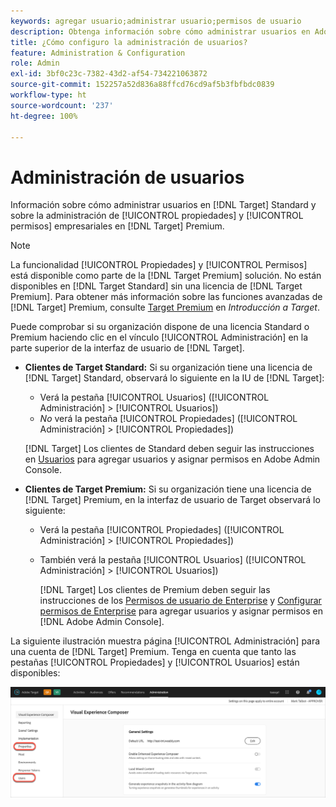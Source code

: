 ```yaml
---
keywords: agregar usuario;administrar usuario;permisos de usuario
description: Obtenga información sobre cómo administrar usuarios en Adobe  [!DNL Target]  Standard y sobre la administración de propiedades y permisos empresariales en Adobe  [!DNL Target]  Premium.
title: ¿Cómo configuro la administración de usuarios?
feature: Administration & Configuration
role: Admin
exl-id: 3bf0c23c-7382-43d2-af54-734221063872
source-git-commit: 152257a52d836a88ffcd76cd9af5b3fbfbdc0839
workflow-type: ht
source-wordcount: '237'
ht-degree: 100%

---
```


# Administración de usuarios

Información sobre cómo administrar usuarios en [!DNL Target] Standard y sobre la administración de [!UICONTROL propiedades] y [!UICONTROL permisos] empresariales en [!DNL Target] Premium.

>[!NOTE]
>
>La funcionalidad [!UICONTROL Propiedades] y [!UICONTROL Permisos] está disponible como parte de la [!DNL Target Premium] solución. No están disponibles en [!DNL Target Standard] sin una licencia de [!DNL Target Premium]. Para obtener más información sobre las funciones avanzadas de [!DNL Target] Premium, consulte [Target Premium](/help/main/c-intro/intro.md#premium) en *Introducción a Target*.

Puede comprobar si su organización dispone de una licencia Standard o Premium haciendo clic en el vínculo [!UICONTROL Administración] en la parte superior de la interfaz de usuario de [!DNL Target].

* **Clientes de Target Standard:** Si su organización tiene una licencia de [!DNL Target] Standard, observará lo siguiente en la IU de [!DNL Target]:

   * Verá la pestaña [!UICONTROL Usuarios] ([!UICONTROL Administración] > [!UICONTROL Usuarios])
   * *No* verá la pestaña [!UICONTROL Propiedades] ([!UICONTROL Administración] > [!UICONTROL Propiedades])

   [!DNL Target] Los clientes de Standard deben seguir las instrucciones en [Usuarios](/help/main/administrating-target/c-user-management/c-user-management/user-management.md) para agregar usuarios y asignar permisos en Adobe Admin Console.

* **Clientes de Target Premium:** Si su organización tiene una licencia de [!DNL Target] Premium, en la interfaz de usuario de Target observará lo siguiente:

   * Verá la pestaña [!UICONTROL Propiedades] ([!UICONTROL Administración] > [!UICONTROL Propiedades])
   * También verá la pestaña [!UICONTROL Usuarios] ([!UICONTROL Administración] > [!UICONTROL Usuarios])

      [!DNL Target] Los clientes de Premium deben seguir las instrucciones de los [Permisos de usuario de Enterprise](/help/main/administrating-target/c-user-management/property-channel/property-channel.md#concept_E396B16FA2024ADBA27BC056138F9838) y [Configurar permisos de Enterprise](/help/main/administrating-target/c-user-management/property-channel/properties-overview.md#concept_22F2855DBF0D4754B9460F5D68749C71) para agregar usuarios y asignar permisos en [!DNL Adobe Admin Console].

La siguiente ilustración muestra página [!UICONTROL Administración] para una cuenta de [!DNL Target] Premium. Tenga en cuenta que tanto las pestañas [!UICONTROL Propiedades] y [!UICONTROL Usuarios] están disponibles:

![Pestaña Administración](/help/main/administrating-target/assets/premium.png)

